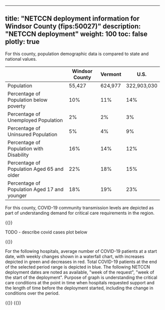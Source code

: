 
---
title: "NETCCN deployment information for Windsor County (fips:50027)"
description: "NETCCN deployment"
weight: 100
toc: false
plotly: true
---

For this county, population demographic data is compared to state and national values.

| | Windsor County | Vermont | U.S. |
| ----------- | ----------- | ----------- | -------- |
| Population | 55,427 | 624,977 | 322,903,030 |
| Percentage of Population below poverty | 10% | 11% | 14% |
| Percentage of Unemployed Population | 2% | 2% | 3% |
| Percentage of Uninsured Population | 5% | 4% | 9% |
| Percentage of Population with Disability | 16% | 14% | 12% |
| Percentage of Population Aged 65 and older | 22% | 18% | 15% |
| Percentage of Population Aged 17 and younger | 18% | 19% | 23% |

  

For this county, COVID-19 community transmission levels are depicted as part of understanding demand for critical care requirements in the region.

{{<plotly json="netccn/50027/covid_transmission.plotly.json" height="400px">}}


TODO - describe covid cases plot below

  {{<plotly json="netccn/50027/covid_cases.plotly.json" height="400px">}}


For the following hospitals, average number of COVID-19 patients at a start date, with weekly changes shown in a waterfall chart, with increases depicted in green and decreases in red.  Total COVID-19 patients at the end of the selected period range is depicted in blue.  The following NETCCN deployment dates are noted as available, "week of the request", "week of the start of the deployment".  Purpose of graph is understanding the critical care conditions at the point in time when hospitals requested support and the length of time before the deployment started, including the change in conditions over the period.

{{<plotly json="netccn/50027/hospital.471302.plotly.json" height="400px">}}
{{<plotly json="netccn/50027/hospital.471306.plotly.json" height="400px">}}
